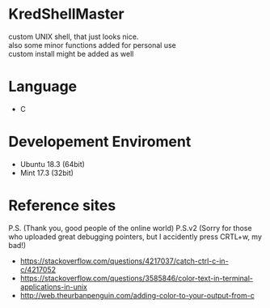 # KredShellMaster
custom UNIX shell, that just looks nice.  
also some minor functions added for personal use  
custom install might be added as well  

# Language
- C  

# Developement Enviroment
- Ubuntu 18.3 (64bit)  
- Mint 17.3 (32bit)  

# Reference sites 
P.S. (Thank you, good people of the online world)
P.S.v2 (Sorry for those who uploaded great debugging pointers, but I accidently press CRTL+w, my bad!)
- https://stackoverflow.com/questions/4217037/catch-ctrl-c-in-c/4217052  
- https://stackoverflow.com/questions/3585846/color-text-in-terminal-applications-in-unix  
- http://web.theurbanpenguin.com/adding-color-to-your-output-from-c  
